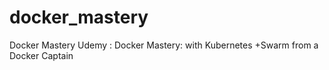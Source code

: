 # docker_mastery
Docker Mastery Udemy : Docker Mastery: with Kubernetes +Swarm from a Docker Captain
